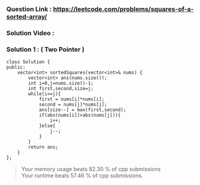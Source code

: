 ### Question Link : https://leetcode.com/problems/squares-of-a-sorted-array/

### Solution Video :


### Solution 1 : ( Two Pointer )

```
class Solution {
public:
    vector<int> sortedSquares(vector<int>& nums) {
        vector<int> ans(nums.size());
        int i=0,j=nums.size()-1;
        int first,second,size=j;
        while(i<=j){
            first = nums[i]*nums[i];
            second = nums[j]*nums[j];
            ans[size--] = max(first,second);
            if(abs(nums[i])>abs(nums[j])){
                i++;
            }else{
                j--;
            }
        }
        return ans;
    }
};
```

> Your memory usage beats 82.30 % of cpp submissions <br>
> Your runtime beats 57.46 % of cpp submissions.